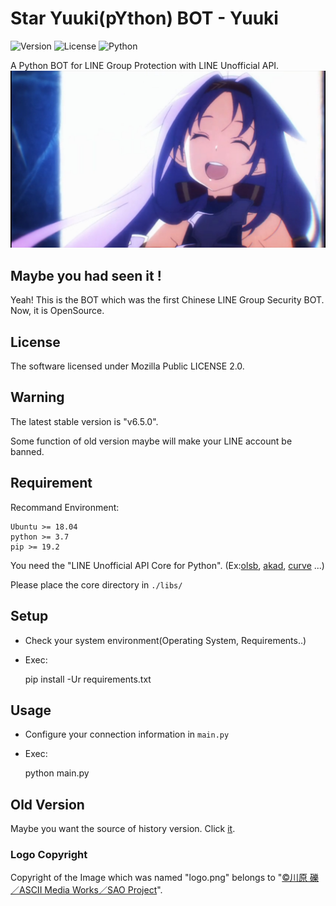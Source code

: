Star Yuuki(pYthon) BOT - Yuuki
==================
![Version](https://img.shields.io/badge/v6.5.0-OpenSource-33FF33.svg) ![License](https://img.shields.io/badge/license-MPL--2.0-FF8800.svg) ![Python](https://img.shields.io/badge/python-3.x-0066FF.svg)

A Python BOT for LINE Group Protection with LINE Unofficial API.
![ICON](logo.png)

## Maybe you had seen it !
Yeah! This is the BOT which was the first Chinese LINE Group Security BOT.
Now, it is OpenSource.

## License
The software licensed under Mozilla Public LICENSE 2.0.

## Warning
The latest stable version is "v6.5.0".

Some function of old version maybe will make your LINE account be banned.

## Requirement

Recommand Environment:

    Ubuntu >= 18.04
    python >= 3.7
    pip >= 19.2

You need the "LINE Unofficial API Core for Python". (Ex:[olsb](https://github.com/star-inc/olsb_cores),  [akad](https://pypi.org/project/akad), [curve](https://pypi.org/project/curve) ...)

Please place the core directory in `./libs/`

## Setup

+ Check your system environment(Operating System, Requirements..)

+ Exec:


    pip install -Ur requirements.txt

## Usage
+ Configure your connection information in `main.py`

+ Exec:


    python main.py

## Old Version
Maybe you want the source of history version. Click [it](https://github.com/star-inc/star_yuuki_bot/releases/tag/old-versions).

### Logo Copyright
Copyright of the Image which was named "logo.png" belongs to "[©川原 礫／ASCII Media Works／SAO Project](https://www.aniplex.co.jp)".
